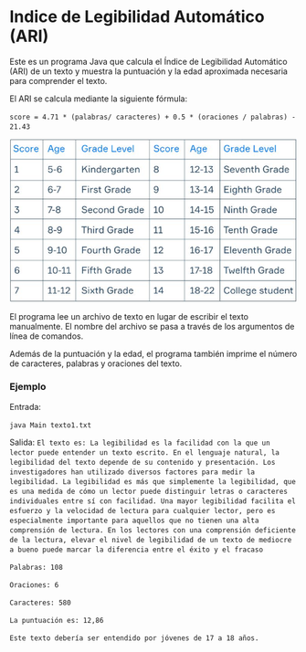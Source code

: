 # Indice de Legibilidad Automático (ARI)
Este es un programa Java que calcula el Índice de Legibilidad Automático (ARI) de un texto y muestra la puntuación y la edad aproximada necesaria para comprender el texto.

El ARI se calcula mediante la siguiente fórmula:

`score = 4.71 * (palabras/ caracteres) + 0.5 * (oraciones / palabras) - 21.43`

![tabla.jpg](src%2Fmain%2Fresources%2Ftabla.jpg)

El programa lee un archivo de texto en lugar de escribir el texto manualmente. El nombre del archivo se pasa a través de los argumentos de línea de comandos.

Además de la puntuación y la edad, el programa también imprime el número de caracteres, palabras y oraciones del texto.

### Ejemplo
Entrada: 

`java Main texto1.txt`

Salida:
`El texto es:
La legibilidad es la facilidad con la que un lector puede entender un texto escrito. En el lenguaje natural, la legibilidad del texto depende de su contenido y presentación. Los investigadores han utilizado diversos factores para medir la legibilidad. La legibilidad es más que simplemente la legibilidad, que es una medida de cómo un lector puede distinguir letras o caracteres individuales entre sí con facilidad. Una mayor legibilidad facilita el esfuerzo y la velocidad de lectura para cualquier lector, pero es especialmente importante para aquellos que no tienen una alta comprensión de lectura. En los lectores con una comprensión deficiente de la lectura, elevar el nivel de legibilidad de un texto de mediocre a bueno puede marcar la diferencia entre el éxito y el fracaso`

`Palabras: 108`

`Oraciones: 6`

`Caracteres: 580`

`La puntuación es: 12,86`

`Este texto debería ser entendido por jóvenes de 17 a 18 años.`